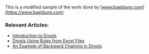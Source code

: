 This is a modified sample of the work done by [www.baeldung.com](https://www.baeldung.com)




### Relevant Articles:
- [Introduction to Drools](http://www.baeldung.com/drools)
- [Drools Using Rules from Excel Files](http://www.baeldung.com/drools-excel)
- [An Example of Backward Chaining in Drools](http://www.baeldung.com/drools-backward-chaining)
